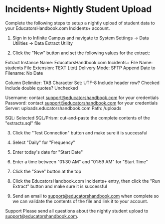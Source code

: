 Incidents+ Nightly Student Upload
===

Complete the following steps to setup a nightly upload of student data to your EducatorsHandbook.com Incidents+ account.

1. Sign in to Infinite Campus and navigate to System Settings -> Data Utilities -> Data Extract Utility

2. Click the "New" button and set the following values for the extract:

Extract Instance Name: EducatorsHandbook.com Incidents+
File Name: students
File Extension: TEXT (.txt)
Delivery Mode: SFTP
Append Date to Filename: No Date

Column Delimiter: TAB
Character Set: UTF-8
Include header row? Checked
Include double quotes? Unchecked

Username: contact support@educatorshandbook.com for your credentials
Password: contact support@educatorshandbook.com for your credentials
Server: uploads.educatorshandbook.com
Path: /uploads

SQL: Selected
SQL/Prism: cut-and-paste the complete contents of the "extracts.sql" file

3. Click the "Test Connection" button and make sure it is successful

4. Select "Daily" for "Frequency"

5. Enter today's date for "Start Date"

6. Enter a time between "01:30 AM" and "01:59 AM" for "Start Time"

7. Click the "Save" button at the top

8. Click the EducatorsHandbook.com Incidents+ entry, then click the "Run Extract" button and make sure it is successful

9. Send an email to support@educatorshandbook.com when complete so we can validate the contents of the file and link it to your account.

Support
Please send all questions about the nightly student upload to support@educatorshandbook.com.
